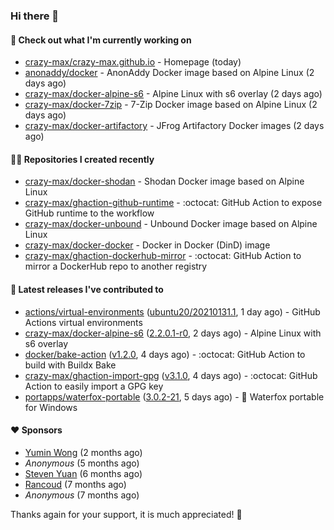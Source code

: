 ### Hi there 👋

#### 👷 Check out what I'm currently working on

- [crazy-max/crazy-max.github.io](https://github.com/crazy-max/crazy-max.github.io) - Homepage (today)
- [anonaddy/docker](https://github.com/anonaddy/docker) - AnonAddy Docker image based on Alpine Linux (2 days ago)
- [crazy-max/docker-alpine-s6](https://github.com/crazy-max/docker-alpine-s6) - Alpine Linux with s6 overlay (2 days ago)
- [crazy-max/docker-7zip](https://github.com/crazy-max/docker-7zip) - 7-Zip Docker image based on Alpine Linux (2 days ago)
- [crazy-max/docker-artifactory](https://github.com/crazy-max/docker-artifactory) - JFrog Artifactory Docker images (2 days ago)

#### 👨‍💻 Repositories I created recently

- [crazy-max/docker-shodan](https://github.com/crazy-max/docker-shodan) - Shodan Docker image based on Alpine Linux
- [crazy-max/ghaction-github-runtime](https://github.com/crazy-max/ghaction-github-runtime) - :octocat: GitHub Action to expose GitHub runtime to the workflow
- [crazy-max/docker-unbound](https://github.com/crazy-max/docker-unbound) - Unbound Docker image based on Alpine Linux
- [crazy-max/docker-docker](https://github.com/crazy-max/docker-docker) - Docker in Docker (DinD) image
- [crazy-max/ghaction-dockerhub-mirror](https://github.com/crazy-max/ghaction-dockerhub-mirror) - :octocat: GitHub Action to mirror a DockerHub repo to another registry

#### 🚀 Latest releases I've contributed to

- [actions/virtual-environments](https://github.com/actions/virtual-environments) ([ubuntu20/20210131.1](https://github.com/actions/virtual-environments/releases/tag/ubuntu20%2F20210131.1), 1 day ago) - GitHub Actions virtual environments
- [crazy-max/docker-alpine-s6](https://github.com/crazy-max/docker-alpine-s6) ([2.2.0.1-r0](https://github.com/crazy-max/docker-alpine-s6/releases/tag/2.2.0.1-r0), 2 days ago) - Alpine Linux with s6 overlay
- [docker/bake-action](https://github.com/docker/bake-action) ([v1.2.0](https://github.com/docker/bake-action/releases/tag/v1.2.0), 4 days ago) - :octocat: GitHub Action to build with Buildx Bake
- [crazy-max/ghaction-import-gpg](https://github.com/crazy-max/ghaction-import-gpg) ([v3.1.0](https://github.com/crazy-max/ghaction-import-gpg/releases/tag/v3.1.0), 4 days ago) - :octocat: GitHub Action to easily import a GPG key
- [portapps/waterfox-portable](https://github.com/portapps/waterfox-portable) ([3.0.2-21](https://github.com/portapps/waterfox-portable/releases/tag/3.0.2-21), 5 days ago) - 🚀 Waterfox portable for Windows 

#### ❤️ Sponsors
- [Yumin Wong](https://github.com/itsbagpack) (2 months ago)
- _Anonymous_ (5 months ago)
- [Steven Yuan](https://github.com/syuan100) (6 months ago)
- [Rancoud](https://github.com/rancoud) (7 months ago)
- _Anonymous_ (7 months ago)

Thanks again for your support, it is much appreciated! 🙏
